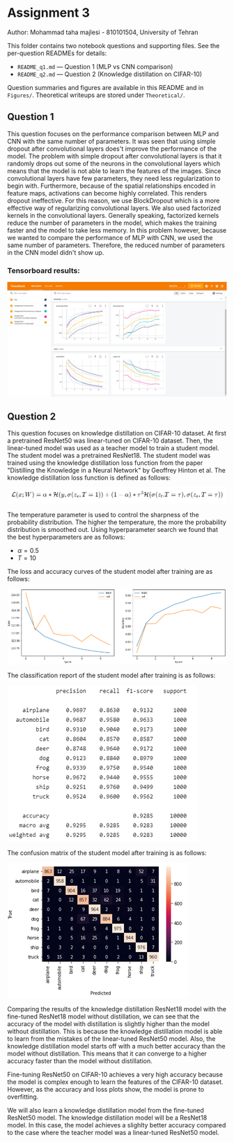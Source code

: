 # Assignment 3

Author: Mohammad taha majlesi - 810101504, University of Tehran

This folder contains two notebook questions and supporting files. See the per-question READMEs for details:

- `README_q1.md` — Question 1 (MLP vs CNN comparison)
- `README_q2.md` — Question 2 (Knowledge distillation on CIFAR-10)

Question summaries and figures are available in this README and in `Figures/`. Theoretical writeups are stored under `Theoretical/`.

## Question 1
This question focuses on the performance comparison between MLP and CNN with the same number of parameters. 
It was seen that using simple dropout after convolutional layers does't improve the performance of the model. The problem with simple dropout after convolutional layers is that it randomly drops out some of the neurons in the convolutional layers which means that the model is not able to learn the features of the images. Since convolutional layers have few parameters, they need less regularization to begin with. Furthermore, because of the spatial relationships encoded in feature maps, activations can become highly correlated. This renders dropout ineffective. For this reason, we use BlockDropout which is a more effective way of regularizing convolutional layers.
We also used factorized kernels in the convolutional layers.
Generally speaking, factorized kernels reduce the number of parameters in the model, which makes the training faster and the model to take less memory. In this problem however, because we wanted to compare the performance of MLP with CNN, we used the same number of parameters. Therefore, the reduced number of parameters in the CNN model didn't show up.

### Tensorboard results:
![Tensorboard results](./Figures/Tensorboard.png)

## Question 2

This question focuses on knowledge distillation on CIFAR-10 dataset. At first a pretrained ResNet50 was linear-tuned on CIFAR-10 dataset. Then, the linear-tuned model was used as a teacher model to train a student model. The student model was a pretrained ResNet18. The student model was trained using the knowledge distillation loss function from the paper "Distilling the Knowledge in a Neural Network" by Geoffrey Hinton et al. The knowledge distillation loss function is defined as follows:

![Knowledge Distillation](./Figures/KD_math_formula.png)

The temperature parameter is used to control the sharpness of the probability distribution. The higher the temperature, the more the probability distribution is smoothed out. 
Using hyperparameter search we found that the best hyperparameters are as follows:
* $\alpha = 0.5$
* $T = 10$

The loss and accuracy curves of the student model after training are as follows:

![Loss and Accuracy Curves](./Figures/Loss_and_Accuracy_curves.png)

The classification report of the student model after training is as follows:

![Classification Report](./Figures/Classification_report.png)

The confusion matrix of the student model after training is as follows:

![Confusion Matrix](./Figures/Confusion_matrix.png)

Comparing the results of the knowledge distillation ResNet18 model with the fine-tuned ResNet18 model without distillation, we can see that the accuracy of the model with distillation is slightly higher than the model without distillation. This is because the knowledge distillation model is able to learn from the mistakes of the linear-tuned ResNet50 model. Also, the knowledge distillation model starts off with a much better accuracy than the model without distillation. This means that it can converge to a higher accuracy faster than the model without distillation. 

Fine-tuning ResNet50 on CIFAR-10 achieves a very high accuracy because the model is complex enough to learn the features of the CIFAR-10 dataset. However, as the accuracy and loss plots show, the model is prone to overfitting.

We will also learn a knowledge distillation model from the fine-tuned ResNet50 model. The knowledge distillation model will be a ResNet18 model. In this case, the model achieves a slighlty better accuracy compared to the case where the teacher model was a linear-tuned ResNet50 model.